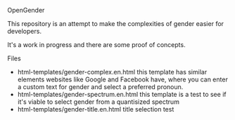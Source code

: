 
OpenGender

This repository is an attempt to make the complexities of gender easier for developers.

It's a work in progress and there are some proof of concepts.


Files

* html-templates/gender-complex.en.html this template has similar elements websites like Google and Facebook have, where you can enter a custom text for gender and select a preferred pronoun.
* html-templates/gender-spectrum.en.html this template is a test to see if it's viable to select gender from a quantisized spectrum
* html-templates/gender-title.en.html title selection test
